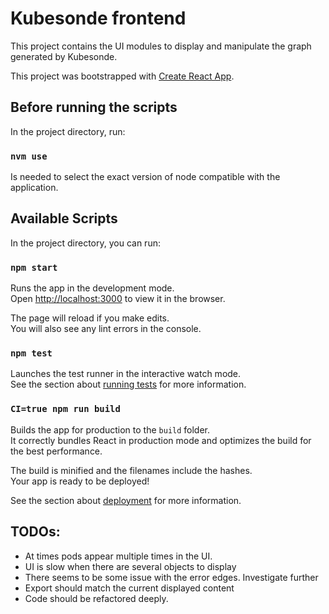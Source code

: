 # Kubesonde frontend

This project contains the UI modules to display and manipulate the graph generated by Kubesonde. 

This project was bootstrapped with [Create React App](https://github.com/facebook/create-react-app).

## Before running the scripts

In the project directory, run:

### `nvm use`
Is needed to select the exact version of node compatible with the application. 

## Available Scripts

In the project directory, you can run:

### `npm start`

Runs the app in the development mode.\
Open [http://localhost:3000](http://localhost:3000) to view it in the browser.

The page will reload if you make edits.\
You will also see any lint errors in the console.

### `npm test`

Launches the test runner in the interactive watch mode.\
See the section about [running tests](https://facebook.github.io/create-react-app/docs/running-tests) for more information.

### `CI=true npm run build`

Builds the app for production to the `build` folder.\
It correctly bundles React in production mode and optimizes the build for the best performance.

The build is minified and the filenames include the hashes.\
Your app is ready to be deployed!

See the section about [deployment](https://facebook.github.io/create-react-app/docs/deployment) for more information.

## TODOs:
- At times pods appear multiple times in the UI.
- UI is slow when there are several objects to display
- There seems to be some issue with the error edges. Investigate further
- Export should match the current displayed content
- Code should be refactored deeply.